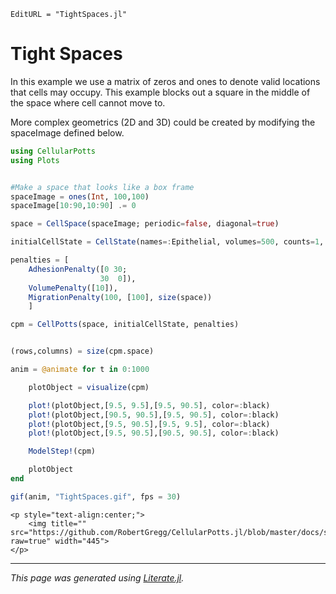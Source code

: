 ```@meta
EditURL = "TightSpaces.jl"
```

# Tight Spaces

In this example we use a matrix of zeros and ones to denote valid locations that cells may occupy. This example blocks out a square in the middle of the space where cell cannot move to.

More complex geometrics (2D and 3D) could be created by modifying the spaceImage defined below.

````julia
using CellularPotts
using Plots


#Make a space that looks like a box frame
spaceImage = ones(Int, 100,100)
spaceImage[10:90,10:90] .= 0

space = CellSpace(spaceImage; periodic=false, diagonal=true)

initialCellState = CellState(names=:Epithelial, volumes=500, counts=1, positions = (5,5));

penalties = [
    AdhesionPenalty([0 30;
                    30  0]),
    VolumePenalty([10]),
    MigrationPenalty(100, [100], size(space))
    ]

cpm = CellPotts(space, initialCellState, penalties)


(rows,columns) = size(cpm.space)

anim = @animate for t in 0:1000

    plotObject = visualize(cpm)

    plot!(plotObject,[9.5, 9.5],[9.5, 90.5], color=:black)
    plot!(plotObject,[90.5, 90.5],[9.5, 90.5], color=:black)
    plot!(plotObject,[9.5, 90.5],[9.5, 9.5], color=:black)
    plot!(plotObject,[9.5, 90.5],[90.5, 90.5], color=:black)

    ModelStep!(cpm)

    plotObject
end

gif(anim, "TightSpaces.gif", fps = 30)
````

```@raw html
<p style="text-align:center;">
    <img title="" src="https://github.com/RobertGregg/CellularPotts.jl/blob/master/docs/src/ExampleGallery/TightSpaces/TightSpaces.gif?raw=true" width="445">
</p>
```


---

*This page was generated using [Literate.jl](https://github.com/fredrikekre/Literate.jl).*

